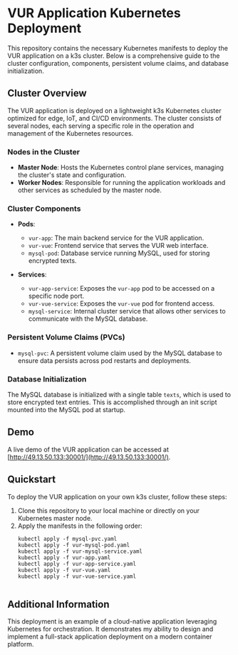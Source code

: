 # VUR Application Kubernetes Deployment

This repository contains the necessary Kubernetes manifests to deploy the VUR application on a k3s cluster. Below is a comprehensive guide to the cluster configuration, components, persistent volume claims, and database initialization.

## Cluster Overview

The VUR application is deployed on a lightweight k3s Kubernetes cluster optimized for edge, IoT, and CI/CD environments. The cluster consists of several nodes, each serving a specific role in the operation and management of the Kubernetes resources.

### Nodes in the Cluster

- **Master Node**: Hosts the Kubernetes control plane services, managing the cluster's state and configuration.
- **Worker Nodes**: Responsible for running the application workloads and other services as scheduled by the master node.

### Cluster Components

- **Pods**:
  - `vur-app`: The main backend service for the VUR application.
  - `vur-vue`: Frontend service that serves the VUR web interface.
  - `mysql-pod`: Database service running MySQL, used for storing encrypted texts.

- **Services**:
  - `vur-app-service`: Exposes the `vur-app` pod to be accessed on a specific node port.
  - `vur-vue-service`: Exposes the `vur-vue` pod for frontend access.
  - `mysql-service`: Internal cluster service that allows other services to communicate with the MySQL database.

### Persistent Volume Claims (PVCs)

- `mysql-pvc`: A persistent volume claim used by the MySQL database to ensure data persists across pod restarts and deployments.

### Database Initialization

The MySQL database is initialized with a single table `texts`, which is used to store encrypted text entries. This is accomplished through an init script mounted into the MySQL pod at startup.

## Demo

A live demo of the VUR application can be accessed at [http://49.13.50.133:30001/](http://49.13.50.133:30001/).

## Quickstart

To deploy the VUR application on your own k3s cluster, follow these steps:

1. Clone this repository to your local machine or directly on your Kubernetes master node.
2. Apply the manifests in the following order:
   ```shell
   kubectl apply -f mysql-pvc.yaml
   kubectl apply -f vur-mysql-pod.yaml
   kubectl apply -f vur-mysql-service.yaml
   kubectl apply -f vur-app.yaml
   kubectl apply -f vur-app-service.yaml
   kubectl apply -f vur-vue.yaml
   kubectl apply -f vur-vue-service.yaml


## Additional Information
This deployment is an example of a cloud-native application leveraging Kubernetes for orchestration. It demonstrates my ability to design and implement a full-stack application deployment on a modern container platform.